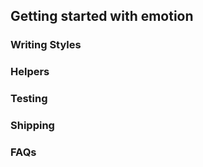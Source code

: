 ## Getting started with emotion

### Writing Styles

### Helpers

### Testing

### Shipping

### FAQs
